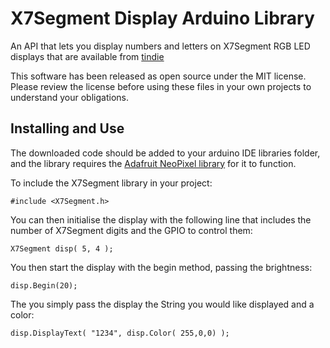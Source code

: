 # X7Segment Display Arduino Library
An API that lets you display numbers and letters on X7Segment RGB LED displays that are available from [tindie](https://www.tindie.com/products/16900/)

This software has been released as open source under the MIT license. Please review the license before using these files in your own projects to understand your obligations.


## Installing and Use
The downloaded code should be added to your arduino IDE libraries folder, and the library requires the [Adafruit NeoPixel library](https://github.com/adafruit/Adafruit_NeoPixel) for it to function.

To include the X7Segment library in your project:

    #include <X7Segment.h>

You can then initialise the display with the following line that includes the number of X7Segment digits and the GPIO to control them:

    X7Segment disp( 5, 4 );

You then start the display with the begin method, passing the brightness:

    disp.Begin(20);

The you simply pass the display the String you would like displayed and a color:

    disp.DisplayText( "1234", disp.Color( 255,0,0) );
